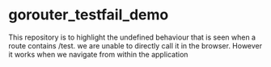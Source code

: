 # gorouter_testfail_demo

This repository is to highlight the undefined behaviour that is seen when a route contains /test.
we are unable to directly call it in the browser.
However it works when we navigate from within the application
